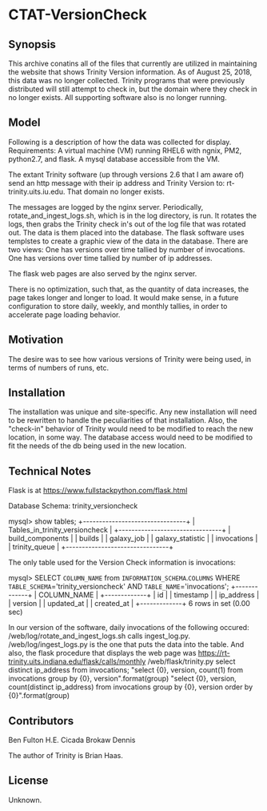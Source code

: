 # CTAT-VersionCheck

## Synopsis

This archive conatins all of the files that currently are utilized in maintaining the website that shows Trinity Version information. As of August 25, 2018, this data was no longer collected. Trinity programs that were previously distributed will still attempt to check in, but the domain where they check in no longer exists. All supporting software also is no longer running.

## Model

Following is a description of how the data was collected for display. 
Requirements: 
    A virtual machine (VM) running RHEL6 with ngnix, PM2, python2.7, and flask. 
    A mysql database accessible from the VM. 

The extant Trinity software (up through versions 2.6 that I am aware of) send an http message with their ip address and Trinity Version to: rt-trinity.uits.iu.edu. That domain no longer exists. 

The messages are logged by the nginx server. 
Periodically, rotate_and_ingest_logs.sh, which is in the log directory, is run. 
It rotates the logs, then grabs the Trinity check in's out of the log file that was rotated out. 
The data is them placed into the database. 
The flask software uses templstes to create a graphic view of the data in the database. 
There are two views: 
    One has versions over time tallied by number of invocations. 
    One has versions over time tallied by number of ip addresses.

The flask web pages are also served by the nginx server.

There is no optimization, such that, as the quantity of data increases, the page takes longer and longer to load.
It would make sense, in a future configuration to store daily, weekly, and monthly tallies, in order to accelerate page loading behavior.

## Motivation

The desire was to see how various versions of Trinity were being used, in terms of numbers of runs, etc.

## Installation

The installation was unique and site-specific. Any new installation will need to be rewritten to handle the peculiarities of that installation. 
Also, the "check-in" behavior of Trinity would need to be modified to reach the new location, in some way. 
The database access would need to be modified to fit the needs of the db being used in the new location.

## Technical Notes

Flask is at https://www.fullstackpython.com/flask.html

Database Schema: trinity_versioncheck

mysql> show tables;
+--------------------------------+
| Tables_in_trinity_versioncheck |
+--------------------------------+
| build_components               |
| builds                         |
| galaxy_job                     |
| galaxy_statistic               |
| invocations                    |
| trinity_queue                  |
+--------------------------------+

The only table used for the Version Check information is invocations:

mysql> SELECT `COLUMN_NAME` from `INFORMATION_SCHEMA`.`COLUMNS` WHERE `TABLE_SCHEMA`='trinity_versioncheck' AND `TABLE_NAME`='invocations';
+-------------+
| COLUMN_NAME |
+-------------+
| id          |
| timestamp   |
| ip_address  |
| version     |
| updated_at  |
| created_at  |
+-------------+
6 rows in set (0.00 sec)

In our version of the software, daily invocations of the following occured:
    /web/log/rotate_and_ingest_logs.sh calls ingest_log.py.
    /web/log/ingest_logs.py is the one that puts the data into the table.
And also, the flask procedure that displays the web page was https://rt-trinity.uits.indiana.edu/flask/calls/monthly
    /web/flask/trinity.py
        select distinct ip_address from invocations;
	"select {0}, version, count(1) from invocations group by {0}, version".format(group)
	"select {0}, version, count(distinct ip_address) from invocations group by {0}, version order by {0}".format(group)

## Contributors

Ben Fulton
H.E. Cicada Brokaw Dennis

The author of Trinity is Brian Haas.

## License

Unknown.

